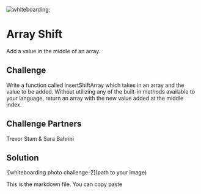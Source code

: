 ![whiteboarding](https://raw.githubusercontent.com/sarabahrini/data-structures-and-algorithms/master/assets/Image%20from%20iOS%20(8).jpg);

# Array Shift
Add a value in the middle of an array.

## Challenge
Write a function called insertShiftArray which takes in an array and the value to be added. Without utilizing any of the built-in methods available to your language, return an array with the new value added at the middle index.

## Challenge Partners
Trevor Stam & Sara Bahrini

## Solution

![whiteboarding photo challenge-2](path to your image)

This is the markdown file. You can copy paste